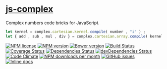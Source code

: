 [js-complex](http://aureooms.github.io/js-complex)
==

Complex numbers code bricks for JavaScript.

```js
let kernel = complex.cartesian.kernel.compile( number , "i" ) ;
let { add , sub , mul , div } = complex.cartesian.array.compile( kernel ) ;
```

[![NPM license](http://img.shields.io/npm/l/aureooms-js-complex.svg?style=flat)](https://raw.githubusercontent.com/aureooms/js-complex/master/LICENSE)
[![NPM version](http://img.shields.io/npm/v/aureooms-js-complex.svg?style=flat)](https://www.npmjs.org/package/aureooms-js-complex)
[![Bower version](http://img.shields.io/bower/v/aureooms-js-complex.svg?style=flat)](http://bower.io/search/?q=aureooms-js-complex)
[![Build Status](http://img.shields.io/travis/aureooms/js-complex.svg?style=flat)](https://travis-ci.org/aureooms/js-complex)
[![Coverage Status](http://img.shields.io/coveralls/aureooms/js-complex.svg?style=flat)](https://coveralls.io/r/aureooms/js-complex)
[![Dependencies Status](http://img.shields.io/david/aureooms/js-complex.svg?style=flat)](https://david-dm.org/aureooms/js-complex#info=dependencies)
[![devDependencies Status](http://img.shields.io/david/dev/aureooms/js-complex.svg?style=flat)](https://david-dm.org/aureooms/js-complex#info=devDependencies)
[![Code Climate](http://img.shields.io/codeclimate/github/aureooms/js-complex.svg?style=flat)](https://codeclimate.com/github/aureooms/js-complex)
[![NPM downloads per month](http://img.shields.io/npm/dm/aureooms-js-complex.svg?style=flat)](https://www.npmjs.org/package/aureooms-js-complex)
[![GitHub issues](http://img.shields.io/github/issues/aureooms/js-complex.svg?style=flat)](https://github.com/aureooms/js-complex/issues)
[![Inline docs](http://inch-ci.org/github/aureooms/js-complex.svg?branch=master&style=shields)](http://inch-ci.org/github/aureooms/js-complex)
